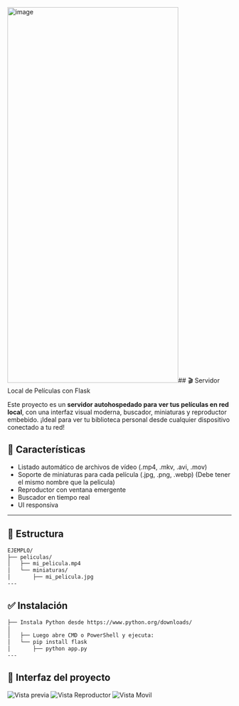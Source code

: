 <img width="384" height="842" alt="image" src="https://github.com/user-attachments/assets/34dcef6d-e8b6-4771-985a-e6902f30dd22" />## 🎬 Servidor Local de Películas con Flask

Este proyecto es un **servidor autohospedado para ver tus películas en red local**, con una interfaz visual moderna, buscador, miniaturas y reproductor embebido. ¡Ideal para ver tu biblioteca personal desde cualquier dispositivo conectado a tu red!

## 🚀 Características

- Listado automático de archivos de vídeo (.mp4, .mkv, .avi, .mov)
- Soporte de miniaturas para cada película (.jpg, .png, .webp) (Debe tener el mismo nombre que la pelicula)
- Reproductor con ventana emergente
- Buscador en tiempo real
- UI responsiva

---

## 📂 Estructura

```bash
EJEMPLO/
├── peliculas/
│   ├── mi_pelicula.mp4
│   └── miniaturas/
│       ├── mi_pelicula.jpg
---
```

## ✅ Instalación
```bash 
├── Instala Python desde https://www.python.org/downloads/
│
│   ├── Luego abre CMD o PowerShell y ejecuta:
│   └── pip install flask
│       ├── python app.py
---
```
## 🎥 Interfaz del proyecto

![Vista previa](https://i.imgur.com/oz23jIi.png)
![Vista Reproductor](https://i.imgur.com/b6Gsb0j.png)
![Vista Movil](https://i.imgur.com/wn04ytj.png)

